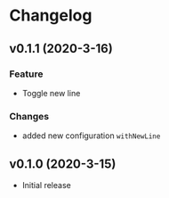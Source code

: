 # Changelog

## v0.1.1 (2020-3-16)

### Feature

- Toggle new line

### Changes

- added new configuration `withNewLine`

## v0.1.0 (2020-3-15)

- Initial release
